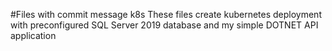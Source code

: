 #Files with commit message k8s
These files create kubernetes deployment with preconfigured SQL Server 2019 database and my simple DOTNET API application
